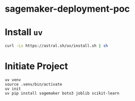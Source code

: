 # sagemaker-deployment-poc

# Install `uv`

```bash
curl -Ls https://astral.sh/uv/install.sh | sh
```

# Initiate Project

```
uv venv
source .venv/bin/activate
uv init
uv pip install sagemaker boto3 joblib scikit-learn
```